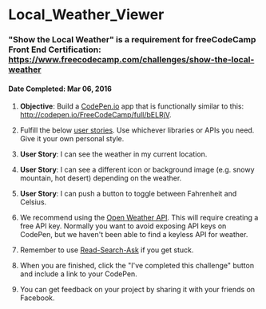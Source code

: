 # **Local_Weather_Viewer**
### **"Show the Local Weather"** is a requirement for freeCodeCamp Front End Certification: https://www.freecodecamp.com/challenges/show-the-local-weather
#### **Date Completed**: Mar 06, 2016

1. **Objective**: Build a [CodePen.io]('https://codepen.io') app that is functionally similar to this: http://codepen.io/FreeCodeCamp/full/bELRjV.

2. Fulfill the below [user stories]('https://en.wikipedia.org/wiki/User_story'). Use whichever libraries or APIs you need. Give it your own personal style.

3. **User Story**: I can see the weather in my current location.

4. **User Story**: I can see a different icon or background image (e.g. snowy mountain, hot desert) depending on the weather.

5. **User Story**: I can push a button to toggle between Fahrenheit and Celsius.

6. We recommend using the [Open Weather API]('https://openweathermap.org/current#geo'). This will require creating a free API key. Normally you want to avoid exposing API keys on CodePen, but we haven't been able to find a keyless API for weather.

7. Remember to use [Read-Search-Ask]('https://github.com/FreeCodeCamp/freecodecamp/wiki/FreeCodeCamp-Get-Help') if you get stuck.

8. When you are finished, click the "I've completed this challenge" button and include a link to your CodePen.

9. You can get feedback on your project by sharing it with your friends on Facebook.
